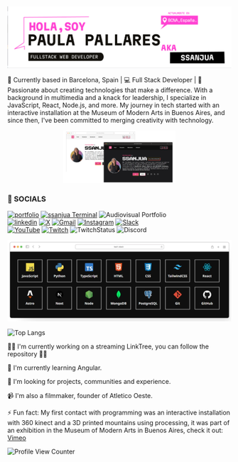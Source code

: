![banner](banner_v01.png)


📍 Currently based in Barcelona, Spain | 💻 Full Stack Developer | 🌟 Passionate about creating technologies that make a difference. With a background in multimedia and a knack for leadership, I specialize in JavaScript, React, Node.js, and more. My journey in tech started with an interactive installation at the Museum of Modern Arts in Buenos Aires, and since then, I've been committed to merging creativity with technology.

<p align="center" >
<a href="https://ssanjua.vercel.app"><img src="portfoliov1.png" alt="Portfolio Web" width="50%"/></a>
</p>


### 💬 SOCIALS
[![portfolio](https://img.shields.io/badge/fullstack_portfolio-000?style=for-the-badge&logo=ko-fi&logoColor=white)](https://ssanjua.vercel.app) [![ssanjua Terminal](https://img.shields.io/badge/my%20Terminal-%2344A833.svg?style=for-the-badge&logo=windows-terminal&logoColor=white)](https://ssanjuaterminal.vercel.app/) ![Audiovisual Portfolio](https://img.shields.io/badge/Filmmaking%20Portfolio%20-DE00A5.svg?style=for-the-badge&logo=Adobe%20Premiere%20Pro&logoColor=white) </br>
[![linkedin](https://img.shields.io/badge/linkedin-0A66C2?style=for-the-badge&logo=linkedin&logoColor=white)](https://www.linkedin.com/in/paupallares/) [![X](https://img.shields.io/badge/X-%23000000.svg?style=for-the-badge&logo=X&logoColor=white)](https://twitter.com/pupipallares) [![Gmail](https://img.shields.io/badge/Gmail-D14836?style=for-the-badge&logo=gmail&logoColor=white)](ppaupallares@gmail.com) [![Instagram](https://img.shields.io/badge/Instagram-%23E4405F.svg?style=for-the-badge&logo=Instagram&logoColor=white)](www.instagram.com/ppupipallares) [![Slack](https://img.shields.io/badge/Slack-4A154B?style=for-the-badge&logo=slack&logoColor=white)](https://soyhenry.slack.com/team/U04MLPSAH71) </br>
[![YouTube](https://img.shields.io/badge/YouTube-%23FF0000.svg?style=for-the-badge&logo=YouTube&logoColor=white)](https://www.youtube.com/@ssanjua) [![Twitch](https://img.shields.io/badge/Twitch-%239146FF.svg?style=for-the-badge&logo=Twitch&logoColor=white)](https://www.twitch.tv/ssanjuaa) ![TwitchStatus](https://img.shields.io/twitch/status/ssanjuaa
) 
![Discord](https://img.shields.io/badge/Discord-%235865F2.svg?style=for-the-badge&logo=discord&logoColor=white)


![MyStack](myStack.webp)

![Top Langs](https://github-readme-stats.vercel.app/api/top-langs/?username=ssanjua&layout=compact&hide=jupyter%20notebook&theme=dark)

<!-- ![Projects](projectsDark.png) -->

👩‍💻 I'm currently working on a streaming LinkTree, you can follow the repository 🦾🤖

🧠 I'm currently learning Angular.

🤔 I'm looking for projects, communities and experience.

📹 I'm also a filmmaker, founder of Atletico Oeste.


⚡️ Fun fact: My first contact with programming was an interactive installation with 360 kinect and a 3D printed mountains using processing, it was part of an exhibition in the Museum of Modern Arts in Buenos Aires, check it out: <a href="https://vimeo.com/256058743">Vimeo</a>

![Profile View Counter](https://komarev.com/ghpvc/?username=ssanjua)


